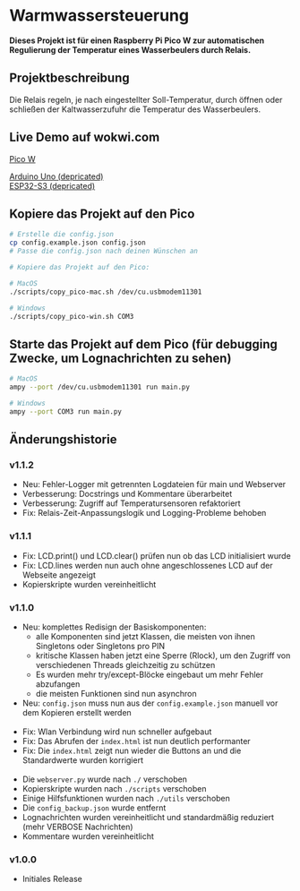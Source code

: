 # Warmwassersteuerung

**Dieses Projekt ist für einen Raspberry Pi Pico W zur automatischen Regulierung der Temperatur eines Wasserbeulers durch Relais.**

## Projektbeschreibung

Die Relais regeln, je nach eingestellter Soll-Temperatur, durch öffnen oder schließen der Kaltwasserzufuhr die Temperatur des Wasserbeulers.

## Live Demo auf wokwi.com

[Pico W](https://wokwi.com/projects/383802859950189569)

[Arduino Uno (depricated)](https://wokwi.com/projects/346219906817065556)  
[ESP32-S3 (depricated)](https://wokwi.com/projects/391176792254662657)

## Kopiere das Projekt auf den Pico

```bash
# Erstelle die config.json
cp config.example.json config.json
# Passe die config.json nach deinen Wünschen an

# Kopiere das Projekt auf den Pico:

# MacOS
./scripts/copy_pico-mac.sh /dev/cu.usbmodem11301

# Windows
./scripts/copy_pico-win.sh COM3
```

## Starte das Projekt auf dem Pico (für debugging Zwecke, um Lognachrichten zu sehen)

```bash
# MacOS
ampy --port /dev/cu.usbmodem11301 run main.py

# Windows
ampy --port COM3 run main.py
```

## Änderungshistorie

### v1.1.2

- Neu: Fehler-Logger mit getrennten Logdateien für main und Webserver
- Verbesserung: Docstrings und Kommentare überarbeitet
- Verbesserung: Zugriff auf Temperatursensoren refaktoriert
- Fix: Relais-Zeit-Anpassungslogik und Logging-Probleme behoben

### v1.1.1

- Fix: LCD.print() und LCD.clear() prüfen nun ob das LCD initialisiert wurde
- Fix: LCD.lines werden nun auch ohne angeschlossenes LCD auf der Webseite angezeigt
- Kopierskripte wurden vereinheitlicht

### v1.1.0

- Neu: komplettes Redisign der Basiskomponenten:
  - alle Komponenten sind jetzt Klassen, die meisten von ihnen Singletons oder Singletons pro PIN
  - kritische Klassen haben jetzt eine Sperre (Rlock), um den Zugriff von verschiedenen Threads gleichzeitig zu schützen
  - Es wurden mehr try/except-Blöcke eingebaut um mehr Fehler abzufangen
  - die meisten Funktionen sind nun asynchron
- Neu: `config.json` muss nun aus der `config.example.json` manuell vor dem Kopieren erstellt werden
  <br><br>
- Fix: Wlan Verbindung wird nun schneller aufgebaut
- Fix: Das Abrufen der `index.html` ist nun deutlich performanter
- Fix: Die `index.html` zeigt nun wieder die Buttons an und die Standardwerte wurden korrigiert
  <br><br>
- Die `webserver.py` wurde nach `./` verschoben
- Kopierskripte wurden nach `./scripts` verschoben
- Einige Hilfsfunktionen wurden nach `./utils` verschoben
- Die `config_backup.json` wurde entfernt
- Lognachrichten wurden vereinheitlicht und standardmäßig reduziert (mehr VERBOSE Nachrichten)
- Kommentare wurden vereinheitlicht

### v1.0.0

- Initiales Release
